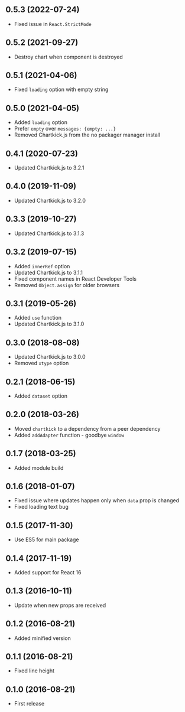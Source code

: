 ## 0.5.3 (2022-07-24)

- Fixed issue in `React.StrictMode`

## 0.5.2 (2021-09-27)

- Destroy chart when component is destroyed

## 0.5.1 (2021-04-06)

- Fixed `loading` option with empty string

## 0.5.0 (2021-04-05)

- Added `loading` option
- Prefer `empty` over `messages: {empty: ...}`
- Removed Chartkick.js from the no packager manager install

## 0.4.1 (2020-07-23)

- Updated Chartkick.js to 3.2.1

## 0.4.0 (2019-11-09)

- Updated Chartkick.js to 3.2.0

## 0.3.3 (2019-10-27)

- Updated Chartkick.js to 3.1.3

## 0.3.2 (2019-07-15)

- Added `innerRef` option
- Updated Chartkick.js to 3.1.1
- Fixed component names in React Developer Tools
- Removed `Object.assign` for older browsers

## 0.3.1 (2019-05-26)

- Added `use` function
- Updated Chartkick.js to 3.1.0

## 0.3.0 (2018-08-08)

- Updated Chartkick.js to 3.0.0
- Removed `xtype` option

## 0.2.1 (2018-06-15)

- Added `dataset` option

## 0.2.0 (2018-03-26)

- Moved `chartkick` to a dependency from a peer dependency
- Added `addAdapter` function - goodbye `window`

## 0.1.7 (2018-03-25)

- Added module build

## 0.1.6 (2018-01-07)

- Fixed issue where updates happen only when `data` prop is changed
- Fixed loading text bug

## 0.1.5 (2017-11-30)

- Use ES5 for main package

## 0.1.4 (2017-11-19)

- Added support for React 16

## 0.1.3 (2016-10-11)

- Update when new props are received

## 0.1.2 (2016-08-21)

- Added minified version

## 0.1.1 (2016-08-21)

- Fixed line height

## 0.1.0 (2016-08-21)

- First release
